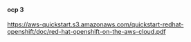 #### ocp 3
https://aws-quickstart.s3.amazonaws.com/quickstart-redhat-openshift/doc/red-hat-openshift-on-the-aws-cloud.pdf
